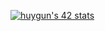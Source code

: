 [![huygun's 42 stats](https://badge.mediaplus.ma/starryblue/huygun?1337Badge=off&UM6P=off)](https://github.com/oakoudad/badge42)
